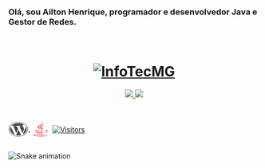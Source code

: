 ### Olá, sou Ailton Henrique, programador e desenvolvedor Java e Gestor de Redes.

<!--
- 🔭 I’m currently working on ...
- 🌱 I’m currently learning ...
- 👯 I’m looking to collaborate on ...
- 🤔 I’m looking for help with ...
- 💬 Ask me about ...
- 📫 How to reach me: ...
- 😄 Pronouns: ...
- ⚡ Fun fact: ...
-->
<h1 align="center">
  <br>
  <a href="https://www.infotecmg.net/">
    <img src="https://raw.githubusercontent.com/bode327/Bode327/main/.github/Original%20on%20Transparent(Letter%20White).png" alt="InfoTecMG" width="300">
  </a>
</h1>
  
</h1>
<div align="center">
  <a href="https://github.com/bode327">
  <img height="180em" src="https://github-readme-stats.vercel.app/api?username=bode327&show_icons=true&theme=github_dark&include_all_commits=true&count_private=true"/>
  <img height="180em" src="https://github-readme-stats.vercel.app/api/top-langs/?username=bode327&layout=compact&theme=github_dark"/>
</div>
  
  ##
  
<div style="display: inline_block"><br>
  <img align="center" alt="Bode327-Wordpress" height="30" width="40" src="https://raw.githubusercontent.com/devicons/devicon/master/icons/wordpress/wordpress-plain.svg">
  <a href="https://github.com/bode327/gerente_estoque" target="_blank"><img align="center" alt="Bode327-Java" height="30" width="40" src="https://raw.githubusercontent.com/devicons/devicon/master/icons/java/java-plain.svg"></a>
  <a href="" target="_blank"><img align="center" alt="Visitors" src="https://komarev.com/ghpvc/?username=bode327"></a>
  
</div>
  
   ##

  ![Snake animation](https://github.com/bode327/Bode327/output/github-contribution-grid-snake-dark.svg)
